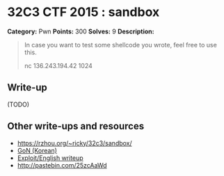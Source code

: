 # 32C3 CTF 2015 : sandbox

**Category:** Pwn
**Points:** 300
**Solves:** 9
**Description:**

> In case you want to test some shellcode you wrote, feel free to use this.
> 
> 
> nc 136.243.194.42 1024


## Write-up

(TODO)

## Other write-ups and resources

* <https://rzhou.org/~ricky/32c3/sandbox/>
* [GoN (Korean)](http://gon.kaist.ac.kr/?cat=47)
* [Exploit/English writeup](http://tukan.farm/2016/01/13/32C3-CTF-sandbox-writeup/)
* <http://pastebin.com/25zcAaWd>
